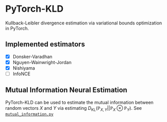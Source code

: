 # PyTorch-KLD

Kullback-Leibler divergence estimation via variational bounds optimization in PyTorch.

## Implemented estimators

- [x] Donsker-Varadhan
- [x] Nguyen-Wainwright-Jordan
- [x] Nishiyama
- [ ] InfoNCE

## Mutual Information Neural Estimation

PyTorch-KLD can be used to estimate the mutual information between random vectors $X$ and $Y$ via estimating $D_\text{KL}(\mathbb{P}_{X,Y}||\mathbb{P}_X \otimes \mathbb{P}_Y)$.
See [`mutual_information.py`](./source/python/torchkld/mutual_information.py)